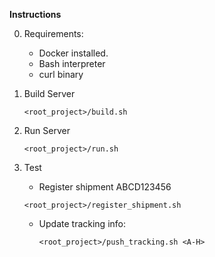 **Instructions**

0. Requirements:
   
   - Docker installed.
   - Bash interpreter
   - curl binary
    
1. Build Server

    `<root_project>/build.sh`

2. Run Server
    
    `<root_project>/run.sh`
    
3. Test
   
   - Register shipment ABCD123456
    
    `<root_project>/register_shipment.sh` 
    
   - Update tracking info:
    
     `<root_project>/push_tracking.sh <A-H>`   